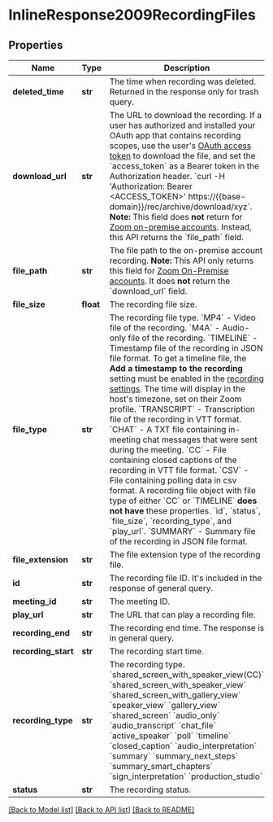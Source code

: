 # InlineResponse2009RecordingFiles

## Properties
Name | Type | Description | Notes
------------ | ------------- | ------------- | -------------
**deleted_time** | **str** | The time when recording was deleted. Returned in the response only for trash query. | [optional] 
**download_url** | **str** | The URL to download the recording.   If a user has authorized and installed your OAuth app that contains recording scopes, use the user&#x27;s [OAuth access token](https://developers.zoom.us/docs/integrations/oauth/) to download the file, and set the &#x60;access_token&#x60; as a Bearer token in the Authorization header.  &#x60;curl -H &#x27;Authorization: Bearer &lt;ACCESS_TOKEN&gt;&#x27; https://{{base-domain}}/rec/archive/download/xyz&#x60;.  **Note:** This field does **not** return for [Zoom on-premise accounts](https://support.zoom.us/hc/en-us/articles/360034064852-Zoom-On-Premise-Deployment). Instead, this API returns the &#x60;file_path&#x60; field. | [optional] 
**file_path** | **str** | The file path to the on-premise account recording.   **Note:** This API only returns this field for [Zoom On-Premise accounts](https://support.zoom.us/hc/en-us/articles/360034064852-Zoom-On-Premise-Deployment). It does **not** return the &#x60;download_url&#x60; field. | [optional] 
**file_size** | **float** | The recording file size. | [optional] 
**file_type** | **str** | The recording file type.    &#x60;MP4&#x60; - Video file of the recording.    &#x60;M4A&#x60; - Audio-only file of the recording.    &#x60;TIMELINE&#x60; - Timestamp file of the recording in JSON file format. To get a timeline file, the **Add a timestamp to the recording** setting must be enabled in the [recording settings](https://support.zoom.us/hc/en-us/articles/203741855-Cloud-recording#h_3f14c3a4-d16b-4a3c-bbe5-ef7d24500048). The time will display in the host&#x27;s timezone, set on their Zoom profile.      &#x60;TRANSCRIPT&#x60; - Transcription file of the recording in VTT format.     &#x60;CHAT&#x60; - A TXT file containing in-meeting chat messages that were sent during the meeting.    &#x60;CC&#x60; - File containing closed captions of the recording in VTT file format.    &#x60;CSV&#x60; - File containing polling data in csv format.        A recording file object with file type of either &#x60;CC&#x60; or &#x60;TIMELINE&#x60; **does not have** these properties.      &#x60;id&#x60;, &#x60;status&#x60;, &#x60;file_size&#x60;, &#x60;recording_type&#x60;, and &#x60;play_url&#x60;.    &#x60;SUMMARY&#x60; - Summary file of the recording in JSON file format. | [optional] 
**file_extension** | **str** | The file extension type of the recording file. | [optional] 
**id** | **str** | The recording file ID. It&#x27;s included in the response of general query. | [optional] 
**meeting_id** | **str** | The meeting ID.  | [optional] 
**play_url** | **str** | The URL that can play a recording file. | [optional] 
**recording_end** | **str** | The recording end time. The response is in general query. | [optional] 
**recording_start** | **str** | The recording start time. | [optional] 
**recording_type** | **str** | The recording type.    &#x60;shared_screen_with_speaker_view(CC)&#x60;    &#x60;shared_screen_with_speaker_view&#x60;    &#x60;shared_screen_with_gallery_view&#x60;    &#x60;speaker_view&#x60;    &#x60;gallery_view&#x60;    &#x60;shared_screen&#x60;    &#x60;audio_only&#x60;    &#x60;audio_transcript&#x60;    &#x60;chat_file&#x60;    &#x60;active_speaker&#x60;    &#x60;poll&#x60;    &#x60;timeline&#x60;    &#x60;closed_caption&#x60;    &#x60;audio_interpretation&#x60;    &#x60;summary&#x60;    &#x60;summary_next_steps&#x60;    &#x60;summary_smart_chapters&#x60;    &#x60;sign_interpretation&#x60;    &#x60;production_studio&#x60; | [optional] 
**status** | **str** | The recording status. | [optional] 

[[Back to Model list]](../README.md#documentation-for-models) [[Back to API list]](../README.md#documentation-for-api-endpoints) [[Back to README]](../README.md)

